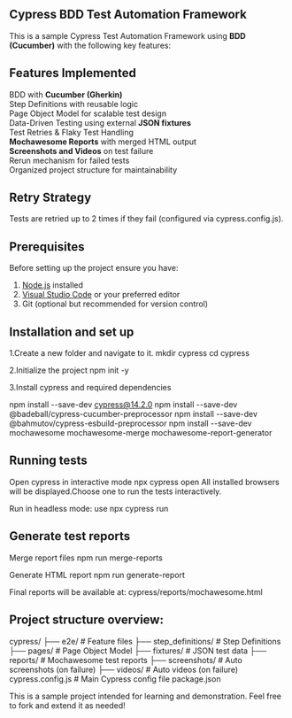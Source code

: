 Cypress BDD Test Automation Framework
--------------------------------------
This is a sample Cypress Test Automation Framework using **BDD (Cucumber)** with the following key features:

Features Implemented
--------------------------------------
BDD with **Cucumber (Gherkin)**  
Step Definitions with reusable logic  
Page Object Model for scalable test design  
Data-Driven Testing using external **JSON fixtures**  
Test Retries & Flaky Test Handling  
**Mochawesome Reports** with merged HTML output  
**Screenshots and Videos** on test failure  
Rerun mechanism for failed tests  
Organized project structure for maintainability  

Retry Strategy
--------------------------------------
Tests are retried up to 2 times if they fail (configured via cypress.config.js).

Prerequisites
--------------------------------------
Before setting up the project ensure you have:

1. [Node.js](https://nodejs.org/) installed  
2. [Visual Studio Code](https://code.visualstudio.com/) or your preferred editor  
3. Git (optional but recommended for version control)

Installation and set up
--------------------------------------
1.Create a new folder and navigate to it.
mkdir cypress
cd cypress

2.Initialize the project
npm init -y

3.Install cypress and required dependencies

npm install --save-dev cypress@14.2.0
npm install --save-dev @badeball/cypress-cucumber-preprocessor
npm install --save-dev @bahmutov/cypress-esbuild-preprocessor
npm install --save-dev mochawesome mochawesome-merge mochawesome-report-generator

Running tests
--------------------------------------
Open cypress in interactive mode
npx cypress open
All installed browsers will be displayed.Choose one to run the tests interactively.

Run in headless mode:
use npx cypress run

Generate test reports
--------------------------------------
Merge report files
npm run merge-reports

Generate HTML report
npm run generate-report

Final reports will be available at:
cypress/reports/mochawesome.html

Project structure overview:
--------------------------------------

cypress/
├── e2e/                  # Feature files
├── step_definitions/     # Step Definitions
├── pages/                # Page Object Model
├── fixtures/             # JSON test data
├── reports/              # Mochawesome test reports
├── screenshots/          # Auto screenshots (on failure)
├── videos/               # Auto videos (on failure)
cypress.config.js         # Main Cypress config file
package.json   


This is a sample project intended for learning and demonstration. Feel free to fork and extend it as needed!


